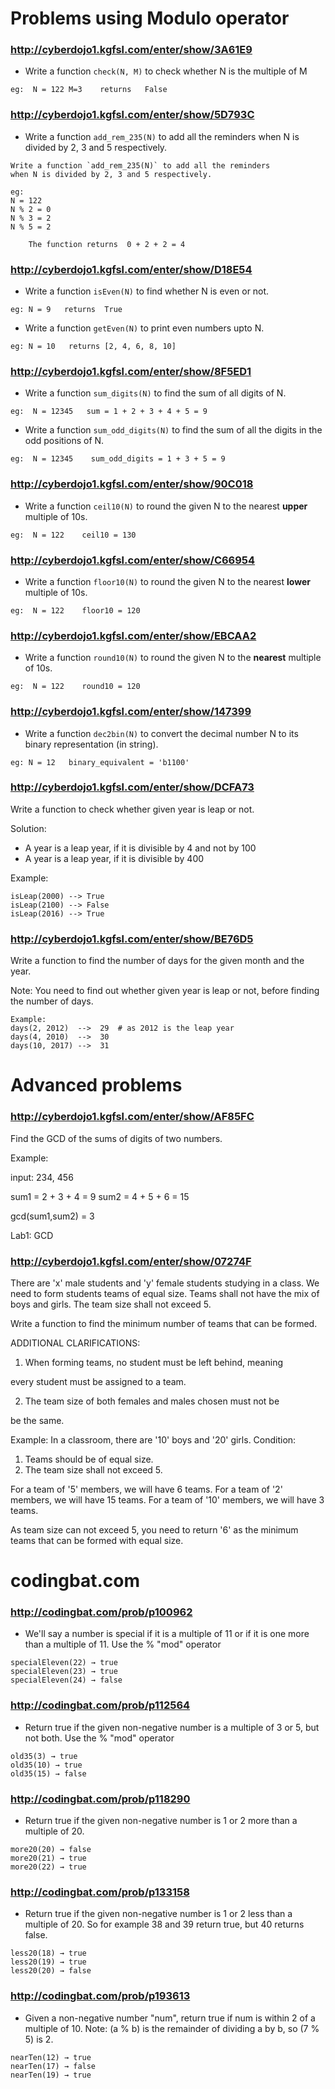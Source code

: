 # Problems using Modulo operator

### http://cyberdojo1.kgfsl.com/enter/show/3A61E9

- Write a function `check(N, M)` to check whether N is the multiple of M
```
eg:  N = 122 M=3    returns   False
```

###  http://cyberdojo1.kgfsl.com/enter/show/5D793C
- Write a function `add_rem_235(N)` to add all the reminders when N is divided by 2, 3 and 5 respectively.
```
Write a function `add_rem_235(N)` to add all the reminders 
when N is divided by 2, 3 and 5 respectively.

eg: 
N = 122     
N % 2 = 0  
N % 3 = 2  
N % 5 = 2  

    The function returns  0 + 2 + 2 = 4
```

### http://cyberdojo1.kgfsl.com/enter/show/D18E54
- Write a function `isEven(N)` to find whether N is even or not.
```
eg: N = 9   returns  True
```
- Write a function `getEven(N)` to print even numbers upto N.
```
eg: N = 10   returns [2, 4, 6, 8, 10]
```

### http://cyberdojo1.kgfsl.com/enter/show/8F5ED1

- Write a function `sum_digits(N)` to find the sum of all digits of N.
```
eg:  N = 12345   sum = 1 + 2 + 3 + 4 + 5 = 9
```
- Write a function `sum_odd_digits(N)` to find the sum of all the digits in the odd positions of N.
```
eg:  N = 12345    sum_odd_digits = 1 + 3 + 5 = 9
```

### http://cyberdojo1.kgfsl.com/enter/show/90C018

- Write a function `ceil10(N)` to round the given N to the nearest **upper** multiple of 10s. 
```
eg:  N = 122    ceil10 = 130
```
### http://cyberdojo1.kgfsl.com/enter/show/C66954
- Write a function `floor10(N)` to round the given N to the nearest **lower** multiple of 10s. 
```
eg:  N = 122    floor10 = 120
```
### http://cyberdojo1.kgfsl.com/enter/show/EBCAA2
- Write a function `round10(N)` to round the given N to the **nearest** multiple of 10s. 
```
eg:  N = 122    round10 = 120
```

### http://cyberdojo1.kgfsl.com/enter/show/147399

- Write a function `dec2bin(N)` to convert the decimal number N to its binary representation (in string).
```
eg: N = 12   binary_equivalent = 'b1100'
```
### http://cyberdojo1.kgfsl.com/enter/show/DCFA73
Write a function to check whether given year is leap or not.

Solution:
- A year is a leap year, if it is divisible by 4 and not by 100
- A year is a leap year, if it is divisible by 400

Example:
```
isLeap(2000) --> True
isLeap(2100) --> False
isLeap(2016) --> True
```

### http://cyberdojo1.kgfsl.com/enter/show/BE76D5
Write a function to find the number of days for the given month and the year.

Note:
You need to find out whether given year is leap or not,
before finding the number of days.

```
Example:
days(2, 2012)  -->  29  # as 2012 is the leap year
days(4, 2010)  -->  30
days(10, 2017) -->  31
```

# Advanced problems

### http://cyberdojo1.kgfsl.com/enter/show/AF85FC 

Find the GCD of the sums of digits of two numbers. 

Example: 

input: 234, 456 

sum1 = 2 + 3 + 4 = 9 
sum2 = 4 + 5 + 6 = 15 

gcd(sum1,sum2) = 3 

Lab1: GCD 

### http://cyberdojo1.kgfsl.com/enter/show/07274F 

There are 'x' male students and 'y' female students studying in a class. 
We need to form students teams of equal size. Teams shall not have the 
mix of boys and girls. The team size shall not exceed 5. 

Write a function to find the minimum number of teams that can be formed. 

ADDITIONAL CLARIFICATIONS: 

1. When forming teams, no student must be left behind, meaning 

every student must be assigned to a team. 

2. The team size of both females and males chosen must not be 

be the same. 


Example: 
In a classroom, there are '10' boys and '20' girls. 
Condition: 
1. Teams should be of equal size. 
2. The team size shall not exceed 5. 

For a team of '5' members, we will have 6 teams. 
For a team of '2' members, we will have 15 teams. 
For a team of '10' members, we will have 3 teams. 

As team size can not exceed 5, you need to return '6' as the 
minimum teams that can be formed with equal size. 



# codingbat.com

### http://codingbat.com/prob/p100962

- We'll say a number is special if it is a multiple of 11 or if it is one more than a multiple of 11. Use the % "mod" operator 
```
specialEleven(22) → true
specialEleven(23) → true
specialEleven(24) → false
```
### http://codingbat.com/prob/p112564

- Return true if the given non-negative number is a multiple of 3 or 5, but not both. Use the % "mod" operator 
```
old35(3) → true
old35(10) → true
old35(15) → false
```

### http://codingbat.com/prob/p118290
- Return true if the given non-negative number is 1 or 2 more than a multiple of 20. 
```
more20(20) → false
more20(21) → true
more20(22) → true
```

### http://codingbat.com/prob/p133158
- Return true if the given non-negative number is 1 or 2 less than a multiple of 20. So for example 38 and 39 return true, but 40 returns false. 
```
less20(18) → true
less20(19) → true
less20(20) → false
```

### http://codingbat.com/prob/p193613
- Given a non-negative number "num", return true if num is within 2 of a multiple of 10. Note: (a % b) is the remainder of dividing a by b, so (7 % 5) is 2. 
```
nearTen(12) → true
nearTen(17) → false
nearTen(19) → true
```

